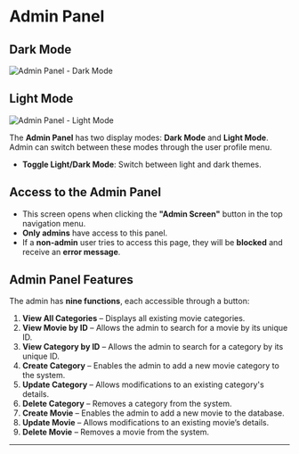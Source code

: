 # Admin Panel 

## Dark Mode
![Admin Panel - Dark Mode](https://github.com/gilizad/EX4/blob/6e07159e6ac01f220c23edada1a7b48f669e524c/images%20for%20wiki/admin%20dark%20andro.png)

## Light Mode
![Admin Panel - Light Mode](https://github.com/gilizad/EX4/blob/6e07159e6ac01f220c23edada1a7b48f669e524c/images%20for%20wiki/admin%20light%20andro.png)

The **Admin Panel** has two display modes: **Dark Mode** and **Light Mode**. Admin can switch between these modes through the user profile menu.

- **Toggle Light/Dark Mode**: Switch between light and dark themes.

## Access to the Admin Panel
- This screen opens when clicking the **"Admin Screen"** button in the top navigation menu.
- **Only admins** have access to this panel.
- If a **non-admin** user tries to access this page, they will be **blocked** and receive an **error message**.

## Admin Panel Features
The admin has **nine functions**, each accessible through a button:

1. **View All Categories** – Displays all existing movie categories.
2. **View Movie by ID** – Allows the admin to search for a movie by its unique ID.
3. **View Category by ID** – Allows the admin to search for a category by its unique ID.
4. **Create Category** – Enables the admin to add a new movie category to the system.
5. **Update Category** – Allows modifications to an existing category's details.
6. **Delete Category** – Removes a category from the system.
7. **Create Movie** – Enables the admin to add a new movie to the database.
8. **Update Movie** – Allows modifications to an existing movie’s details.
9. **Delete Movie** – Removes a movie from the system.

---


